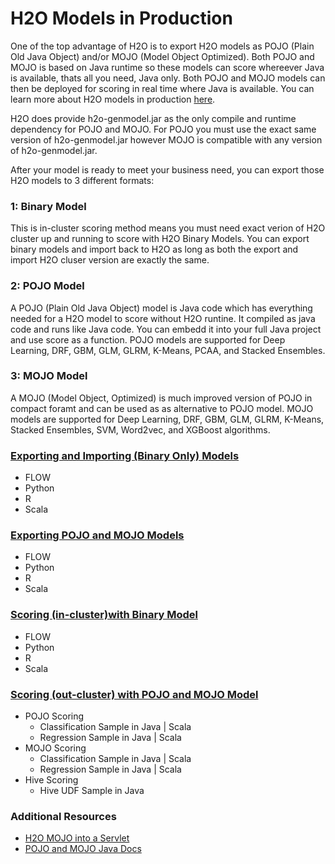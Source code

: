 # H2O Models in Production #

One of the top advantage of H2O is to export H2O models as POJO (Plain Old Java Object) and/or MOJO (Model Object Optimized). Both POJO and MOJO is based on Java runtime so these models can score whereever Java is available, thats all you need, Java only. Both POJO and MOJO models can then be deployed for scoring in real time where Java is available. You can learn more about H2O models in production [here](http://docs.h2o.ai/h2o/latest-stable/h2o-docs/productionizing.html). 

H2O does provide h2o-genmodel.jar as the only compile and runtime dependency for POJO and MOJO. For POJO you must use the exact same version of h2o-genmodel.jar however MOJO is compatible with any version of h2o-genmodel.jar. 

After your model is ready to meet your business need, you can export those H2O models to 3 different formats: 

### 1: Binary Model ###
This is in-cluster scoring method means you must need exact verion of H2O cluster up and running to score with H2O Binary Models. You can export binary models and import back to H2O as long as both the export and import H2O cluser version are exactly the same. 

### 2: POJO Model ###
A POJO (Plain Old Java Object) model is Java code which has everything needed for a H2O model to score without H2O runtine. It compiled as java code and runs like Java code. You can embedd it into your full Java project and use score as a function.  POJO models are supported for Deep Learning, DRF, GBM, GLM, GLRM, K-Means, PCAA, and Stacked Ensembles.

### 3: MOJO Model ###
A MOJO (Model Object, Optimized) is much improved version of POJO in compact foramt and can be used as as alternative to POJO model. MOJO models are supported for Deep Learning, DRF, GBM, GLM, GLRM, K-Means, Stacked Ensembles, SVM, Word2vec, and XGBoost algorithms. 

### [Exporting and Importing (Binary Only) Models](https://github.com/Avkash/mldl/blob/master/orgs/h2o/guide/scoring/h2o_export_binary.md) ### 
   - FLOW
   - Python
   - R
   - Scala

### [Exporting POJO and MOJO Models](https://github.com/Avkash/mldl/blob/master/orgs/h2o/guide/scoring/h2o_exporting_pojo_mojo.md) ### 
   - FLOW
   - Python
   - R
   - Scala

### [Scoring (in-cluster)with Binary Model](https://github.com/Avkash/mldl/blob/master/orgs/h2o/guide/scoring/h2o_scoring_incluster.md) ### 
   - FLOW
   - Python
   - R
   - Scala

### [Scoring (out-cluster) with POJO and MOJO Model](https://github.com/Avkash/mldl/blob/master/orgs/h2o/guide/scoring/h2o_scoring_outcluster.md) ### 
   - POJO Scoring
     - Classification Sample in Java | Scala
     - Regression Sample in Java | Scala
   - MOJO Scoring
     - Classification Sample in Java | Scala
     - Regression Sample in Java | Scala
   - Hive Scoring
     - Hive UDF Sample in Java
     
### Additional Resources ###
 - [H2O MOJO into a Servlet](https://github.com/h2oai/app-mojo-servlet)
 - [POJO and MOJO Java Docs](http://docs.h2o.ai/h2o/latest-stable/h2o-genmodel/javadoc/index.html)
